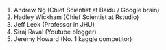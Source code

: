 1. Andrew Ng (Chief Scientist at Baidu / Google brain)
2. Hadley Wickham (Chief Scientist at Rstudio)
3. Jeff Leek (Professor in JHU)
4. Siraj Raval (Youtube blogger)
5. Jeremy Howard (No. 1 kaggle competitor)
